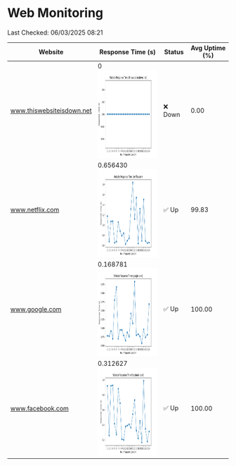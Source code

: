 # Web Monitoring

Last Checked: 06/03/2025 08:21

| Website | Response Time (s) | Status | Avg Uptime (%) |
|---------|-------------------|--------|----------------|
| www.thiswebsiteisdown.net | 0 <br> <img src="graph/thiswebsiteisdown.net.png" alt="Graph" width="200" height="200">  | ❌ Down | 0.00 |
| www.netflix.com | 0.656430 <br> <img src="graph/netflix.com.png" alt="Graph" width="200" height="200">  | ✅ Up | 99.83 |
| www.google.com | 0.168781 <br> <img src="graph/google.com.png" alt="Graph" width="200" height="200">  | ✅ Up | 100.00 |
| www.facebook.com | 0.312627 <br> <img src="graph/facebook.com.png" alt="Graph" width="200" height="200">  | ✅ Up | 100.00 |
